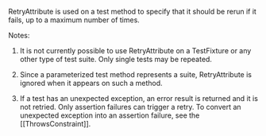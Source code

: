 RetryAttribute is used on a test method to specify that it should be rerun if it fails, up to a maximum number of times.

Notes:

1. It is not currently possible to use RetryAttribute on a TestFixture or any other type of test suite. Only single tests may be repeated.

2. Since a parameterized test method represents a suite, RetryAttribute is ignored when it appears on such a method.

3. If a test has an unexpected exception, an error result is returned and it is not retried. Only assertion failures can trigger a retry. To convert an unexpected exception into an assertion failure, see the [[ThrowsConstraint]].

